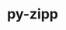 ---
title: "py-zipp"
layout: cache
categories: [package, develop]
meta: {"compilers": ["gcc@=10.2.1", "gcc@=11.4.0", "oneapi@=2024.2.1"], "num_specs": 13, "num_specs_by_stack": {"developer-tools-manylinux2014": 2, "e4s-neoverse_v1": 6, "e4s-oneapi": 5, "root": 13}, "oss": ["centos7", "ubuntu22.04"], "platforms": ["linux"], "stacks": ["developer-tools-manylinux2014", "e4s-neoverse_v1", "e4s-oneapi", "root"], "targets": ["neoverse_v1", "x86_64_v3"], "versions": ["3.17.0"]}
spec_details: [{"compiler": "gcc@=11.4.0", "hash": "5glff3wowjtqobln52tu4cakwsaut5w5", "os": "ubuntu22.04", "platform": "linux", "size": "-", "stacks": ["e4s-neoverse_v1", "root"], "target": "neoverse_v1", "variants": ["build_system=python_pip"], "versions": ["3.17.0"]}, {"compiler": "gcc@=11.4.0", "hash": "a3xs3gkvfrvdpgbk27owsf2bn2zgunpa", "os": "ubuntu22.04", "platform": "linux", "size": "-", "stacks": ["e4s-neoverse_v1", "root"], "target": "neoverse_v1", "variants": ["build_system=python_pip"], "versions": ["3.17.0"]}, {"compiler": "oneapi@=2024.2.1", "hash": "amqikwaodkxxyafibswgb22euc5v7odb", "os": "ubuntu22.04", "platform": "linux", "size": "-", "stacks": ["e4s-oneapi", "root"], "target": "x86_64_v3", "variants": ["build_system=python_pip"], "versions": ["3.17.0"]}, {"compiler": "gcc@=11.4.0", "hash": "asm4ept7w3hpr3qn2urq3r7dokwgm4m5", "os": "ubuntu22.04", "platform": "linux", "size": "-", "stacks": ["e4s-neoverse_v1", "root"], "target": "neoverse_v1", "variants": ["build_system=python_pip"], "versions": ["3.17.0"]}, {"compiler": "gcc@=11.4.0", "hash": "b2sgbkotfzuvdt5kwqaiglxjzx472zlf", "os": "ubuntu22.04", "platform": "linux", "size": "-", "stacks": ["e4s-neoverse_v1", "root"], "target": "neoverse_v1", "variants": ["build_system=python_pip"], "versions": ["3.17.0"]}, {"compiler": "gcc@=11.4.0", "hash": "i4xifghlrofqdoddbm6vrkzq4c2kg2am", "os": "ubuntu22.04", "platform": "linux", "size": "-", "stacks": ["e4s-neoverse_v1", "root"], "target": "neoverse_v1", "variants": ["build_system=python_pip"], "versions": ["3.17.0"]}, {"compiler": "oneapi@=2024.2.1", "hash": "omueee4j47dkbw23jziytlrad3ir4hhn", "os": "ubuntu22.04", "platform": "linux", "size": "-", "stacks": ["e4s-oneapi", "root"], "target": "x86_64_v3", "variants": ["build_system=python_pip"], "versions": ["3.17.0"]}, {"compiler": "gcc@=11.4.0", "hash": "qxbku5xnbg55p6gn76o6hdrhbkbg6a6f", "os": "ubuntu22.04", "platform": "linux", "size": "-", "stacks": ["e4s-neoverse_v1", "root"], "target": "neoverse_v1", "variants": ["build_system=python_pip"], "versions": ["3.17.0"]}, {"compiler": "oneapi@=2024.2.1", "hash": "rlepgbcqy4gg6abmmtsrxkgprto6znrt", "os": "ubuntu22.04", "platform": "linux", "size": "-", "stacks": ["e4s-oneapi", "root"], "target": "x86_64_v3", "variants": ["build_system=python_pip"], "versions": ["3.17.0"]}, {"compiler": "oneapi@=2024.2.1", "hash": "tv3mvyivrf6dtpwflnljrrpmo5dolve6", "os": "ubuntu22.04", "platform": "linux", "size": "-", "stacks": ["e4s-oneapi", "root"], "target": "x86_64_v3", "variants": ["build_system=python_pip"], "versions": ["3.17.0"]}, {"compiler": "gcc@=10.2.1", "hash": "vcjvcergitzbp4thivwpkekiufkeemyu", "os": "centos7", "platform": "linux", "size": "-", "stacks": ["developer-tools-manylinux2014", "root"], "target": "x86_64_v3", "variants": ["build_system=python_pip"], "versions": ["3.17.0"]}, {"compiler": "oneapi@=2024.2.1", "hash": "xnbhnrog3lv7skd6xvyjujezw7kn2dy3", "os": "ubuntu22.04", "platform": "linux", "size": "-", "stacks": ["e4s-oneapi", "root"], "target": "x86_64_v3", "variants": ["build_system=python_pip"], "versions": ["3.17.0"]}, {"compiler": "gcc@=10.2.1", "hash": "y7jbuppiitb22a3o2uzx7rjwgponb3yo", "os": "centos7", "platform": "linux", "size": "-", "stacks": ["developer-tools-manylinux2014", "root"], "target": "x86_64_v3", "variants": ["build_system=python_pip"], "versions": ["3.17.0"]}]
---